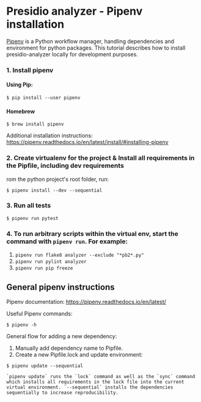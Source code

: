 # Presidio analyzer - Pipenv installation
[Pipenv](https://pipenv.readthedocs.io/en/latest/) is a Python workflow manager, handling dependencies and environment for python packages. This tutorial describes how to install presidio-analyzer locally for development purposes.
### 1. Install pipenv
#### Using Pip:
```
$ pip install --user pipenv
```
#### Homebrew
```
$ brew install pipenv
```

Additional installation instructions: https://pipenv.readthedocs.io/en/latest/install/#installing-pipenv

### 2. Create virtualenv for the project & Install all requirements in the Pipfile, including dev requirements
rom the python project's root folder, run:
```
$ pipenv install --dev --sequential
```

### 3. Run all tests
```
$ pipenv run pytest
```

### 4. To run arbitrary scripts within the virtual env, start the command with `pipenv run`. For example:
1. `pipenv run flake8 analyzer --exclude "*pb2*.py"`
2. `pipenv run pylint analyzer`
3. `pipenv run pip freeze`

## General pipenv instructions
Pipenv documentation: https://pipenv.readthedocs.io/en/latest/

Useful Pipenv commands:
```
$ pipenv -h
```

General flow for adding a new dependency:
1. Manually add dependency name to Pipfile.
2. Create a new Pipfile.lock and update environment:
```
$ pipenv update --sequential
```

    `pipenv update` runs the `lock` command as well as the `sync` command which installs all requirements in the lock file into the current virtual environment. `--sequential` installs the dependencies sequentially to increase reproducibility.